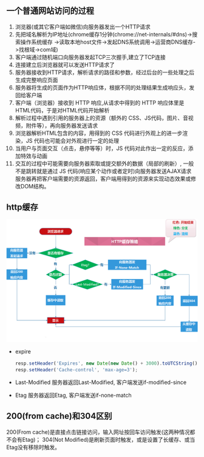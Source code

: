 ## 一个普通网站访问的过程
1. 浏览器(或其它客户端如微信)向服务器发出一个HTTP请求
2. 先把域名解析为IP地址(chrome缓存1分钟(chrome://net-internals/#dns)->搜索操作系统缓存
   ->读取本地host文件->发起DNS系统调用->运营商DNS缓存->找根域->com域)
3. 客户端通过随机端口向服务器发起TCP三次握手,建立了TCP连接
4. 连接建立后浏览器就可以发送HTTP请求了
5. 服务器接收到HTTP请求，解析请求的路径和参数，经过后台的一些处理之后生成完整响应页面
6. 服务器将生成的页面作为HTTP响应体，根据不同的处理结果生成响应头，发回给客户端
7. 客户端（浏览器）接收到 HTTP 响应,从请求中得到的 HTTP 响应体里是HTML代码，于是对HTML代码开始解析
8. 解析过程中遇到引用的服务器上的资源（额外的 CSS、JS代码，图片、音视频，附件等），再向服务器发送请求
9. 浏览器解析HTML包含的内容，用得到的 CSS 代码进行外观上的进一步渲染，JS 代码也可能会对外观进行一定的处理
10. 当用户与页面交互（点击，悬停等等）时，JS 代码对此作出一定的反应，添加特效与动画
11. 交互的过程中可能需要向服务器索取或提交额外的数据（局部的刷新）,
    一般不是跳转就是通过 JS 代码(响应某个动作或者定时)向服务器发送AJAX请求
    服务器再把客户端需要的资源返回，客户端用得到的资源来实现动态效果或修改DOM结构。
    
## http缓存
![profile](../resource/http-cache.png)

- expire
    ```js
    resp.setHeader('Expires', new Date(new Date() + 3000).toUTCString());
    resp.setHeader('Cache-control', 'max-age=3');
    ```
    
- Last-Modified
    服务器返回Last-Modified, 客户端发送if-modified-since
    
- Etag
    服务器返回Etag, 客户端发送if-none-match
    
## 200(from cache)和304区别

200(From cache)是直接点击链接访问，输入网址按回车访问触发(这两种情况都不会有Etag)；
304(Not Modified)是刷新页面时触发，或是设置了长缓存、或当Etag没有移除时触发。